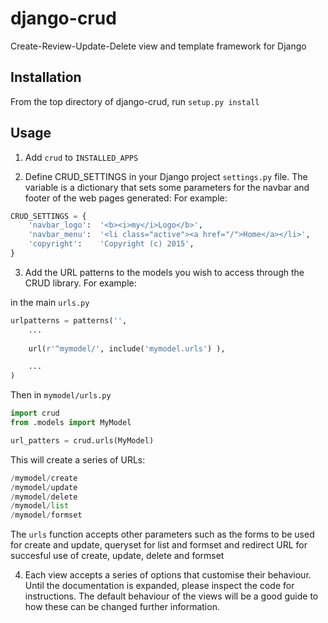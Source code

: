 django-crud
===========

Create-Review-Update-Delete view and template framework for Django


Installation
------------

From the top directory of django-crud, run `setup.py install` 


Usage
-----

1. Add `crud` to `INSTALLED_APPS`

2. Define CRUD_SETTINGS in your Django project `settings.py` file. The variable 
is a dictionary that sets some parameters for the navbar and footer of the 
web pages generated: For example:

```python
CRUD_SETTINGS = {
    'navbar_logo':  '<b><i>my</i>Logo</b>',
    'navbar_menu':  '<li class="active"><a href="/">Home</a></li>',
    'copyright':    'Copyright (c) 2015',
}
```

3. Add the URL patterns to the models you wish to access through the CRUD library.
For example:

in the main `urls.py`

```python
urlpatterns = patterns('',
	...
	
    url(r'^mymodel/', include('mymodel.urls') ),

	...
)
```

Then in `mymodel/urls.py`

```python
import crud
from .models import MyModel

url_patters = crud.urls(MyModel)
```

This will create a series of URLs:

```python
/mymodel/create
/mymodel/update
/mymodel/delete
/mymodel/list
/mymodel/formset
```

The `urls` function accepts other parameters such as the forms to be used for 
create and update, queryset for list and formset and redirect URL for succesful
use of create, update, delete and formset

4. Each view accepts a series of options that customise their behaviour. Until
the documentation is expanded, please inspect the code for instructions. The 
default behaviour of the views will be a good guide to how these can be changed 
further information.

